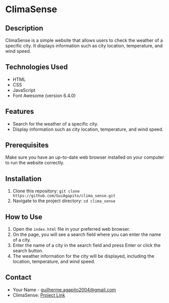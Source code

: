 # ClimaSense

## Description

ClimaSense is a simple website that allows users to check the weather of a specific city. It displays information such as city location, temperature, and wind speed.

## Technologies Used

- HTML
- CSS
- JavaScript
- Font Awesome (version 6.4.0)

## Features

- Search for the weather of a specific city.
- Display information such as city location, temperature, and wind speed.

## Prerequisites

Make sure you have an up-to-date web browser installed on your computer to run the website correctly.

## Installation

1. Clone this repository: `git clone https://github.com/GuiAgapito/clima_sense.git`
2. Navigate to the project directory: `cd clima_sense`

## How to Use

1. Open the `index.html` file in your preferred web browser.
2. On the page, you will see a search field where you can enter the name of a city.
3. Enter the name of a city in the search field and press Enter or click the search button.
4. The weather information for the city will be displayed, including the location, temperature, and wind speed.

## Contact

- Your Name - guilherme.agapito2004@gmail.com
- ClimaSense: [Project Link](https://guiagapito.github.io/clima_sense/)
